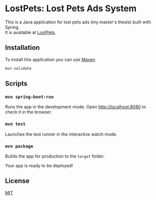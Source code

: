 # LostPets: Lost Pets Ads System

This is a Java application for lost pets ads (my master's thesis) built with Spring.  
It is available at [LostPets](https://lostpets-web.herokuapp.com).

## Installation

To install this application you can use [Maven](http://maven.apache.org/).

```bash
mvn validate
```

## Scripts

### `mvn spring-boot:run`

Runs the app in the development mode.
Open [http://localhost:8080](http://localhost:8080) to check it in the browser.


### `mvn test`

Launches the test runner in the interactive watch mode.

### `mvn package`

Builds the app for production to the `target` folder.  

Your app is ready to be deployed!

## License

[MIT](https://choosealicense.com/licenses/mit/)
